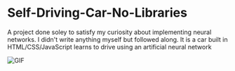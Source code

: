 # Self-Driving-Car-No-Libraries

A project done soley to satisfy my curiosity about implementing neural networks. I didn't write anything myself but followed along. It is a car built in HTML/CSS/JavaScript learns to drive using an artificial neural network

![GIF](self-driving-car-demo.gif)
